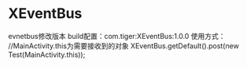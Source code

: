 # XEventBus
evnetbus修改版本
build配置：com.tiger:XEventBus:1.0.0
使用方式：
//MainActivity.this为需要接收到的对象
XEventBus.getDefault().post(new Test(MainActivity.this));
